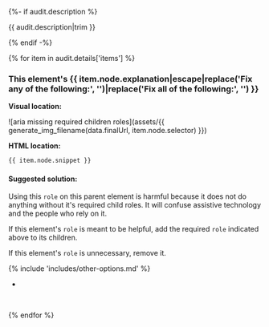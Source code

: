 {%- if audit.description %}

{{ audit.description|trim }}

{% endif -%}

{% for item in audit.details['items'] %}

<h3> This element's {{ item.node.explanation|escape|replace('Fix any of the following:', '')|replace('Fix all of the following:', '') }} </h3>

__Visual location:__

![aria missing required children roles](assets/{{ generate_img_filename(data.finalUrl, item.node.selector) }})


__HTML location:__

```html
{{ item.node.snippet }}
```

#### Suggested solution:

Using this `role` on this parent element is harmful because it does not do anything without it's required child roles. It will confuse assistive technology and the people who rely on it.

If this element's `role` is meant to be helpful, add the required `role` indicated above to its children.

If this element's `role` is unnecessary, remove it.


{% include 'includes/other-options.md' %}

-
<br>

{% endfor %}

<br>